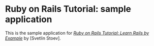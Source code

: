 # Ruby on Rails Tutorial: sample application

This is the sample application for
[*Ruby on Rails Tutorial: Learn Rails by Example*](http://railstutorial.org/)
by [Svetlin Stoev].